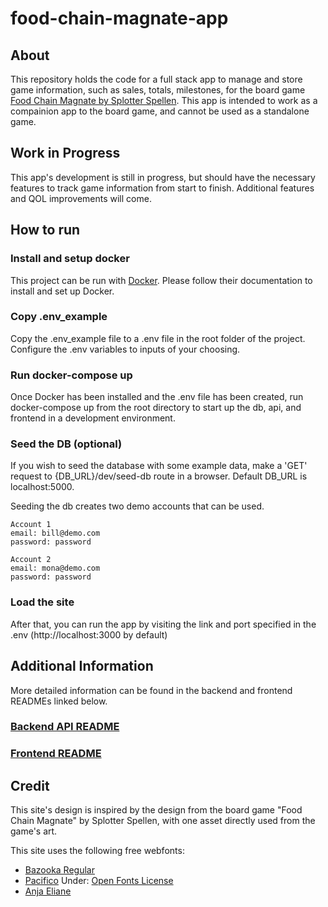 # food-chain-magnate-app

## About

This repository holds the code for a full stack app to manage and store game information, such as sales, totals, milestones, for the board game [Food Chain Magnate by Splotter Spellen](https://www.splottershop.com/products/food-chain-magnate). This app is intended to work as a compainion app to the board game, and cannot be used as a standalone game.

## Work in Progress

This app's development is still in progress, but should have the necessary features to track game information from start to finish. Additional features and QOL improvements will come.

## How to run

### Install and setup docker

This project can be run with [Docker](https://www.docker.com/). Please follow their documentation to install and set up Docker.

### Copy .env_example

Copy the .env_example file to a .env file in the root folder of the project. Configure the .env variables to inputs of your choosing.

### Run docker-compose up

Once Docker has been installed and the .env file has been created, run docker-compose up from the root directory to start up the db, api, and frontend in a development environment.

### Seed the DB (optional)

If you wish to seed the database with some example data, make a 'GET' request to 
{DB_URL}/dev/seed-db route in a browser. Default DB_URL is localhost:5000.

Seeding the db creates two demo accounts that can be used.

    Account 1
    email: bill@demo.com
    password: password

    Account 2
    email: mona@demo.com
    password: password

### Load the site

After that, you can run the app by visiting the link and port specified in the .env (http://localhost:3000 by default)

## Additional Information

More detailed information can be found in the backend and frontend READMEs linked below.

### [Backend API README](/backend/README.md)

### [Frontend README](/frontend/README.md)

## Credit

This site's design is inspired by the design from the board game "Food Chain Magnate" by Splotter Spellen, with one asset directly used from the game's art.

This site uses the following free webfonts:

- [Bazooka Regular](https://webfonts.ffonts.net/Bazooka-Regular.font)
- [Pacifico](https://fonts.google.com/specimen/Pacifico) Under: [Open Fonts License](./frontend/public/OFL.txt)
- [Anja Eliane](https://www.dafont.com/anja-eliane.font)